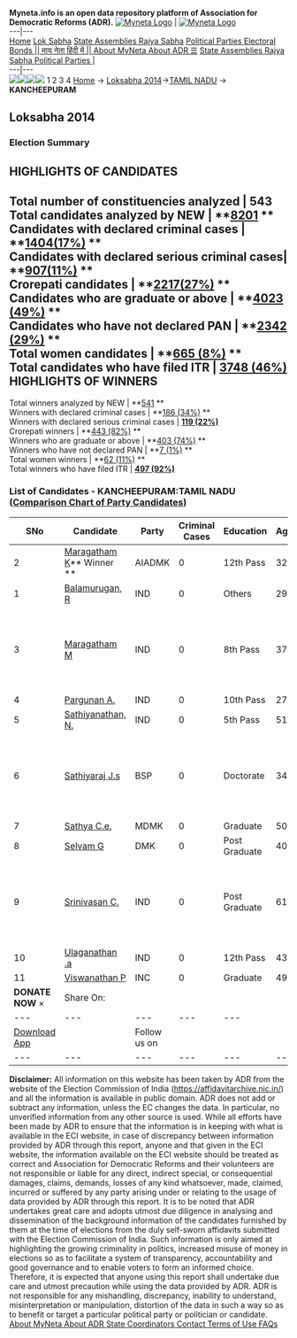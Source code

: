 **Myneta.info is an open data repository platform of Association for Democratic Reforms (ADR).**
[![Myneta Logo](https://www.myneta.info/lib/img/myneta-logo.png)](https://www.myneta.info/) | [![Myneta Logo](https://www.myneta.info/lib/img/adr-logo.png)](https://adrindia.org)  
---|---  
[Home](https://www.myneta.info/) [Lok Sabha](https://www.myneta.info/#ls "Lok Sabha") [ State Assemblies ](https://www.myneta.info/#sa "State Assemblies") [Rajya Sabha](https://www.myneta.info/#rs "Rajya Sabha") [Political Parties ](https://www.myneta.info/party "Political Parties") [ Electoral Bonds ](https://www.myneta.info/electoral_bonds "Electoral Bonds") [ || माय नेता हिंदी में || ](https://translate.google.co.in/translate?prev=hp&hl=en&js=y&u=www.myneta.info&sl=en&tl=hi&history_state0=) [ About MyNeta ](https://adrindia.org/content/about-myneta) [ About ADR ](https://adrindia.org/about-adr/who-we-are) [☰](javascript:void\(0\))
[ State Assemblies ](https://www.myneta.info/#sa "State Assemblies") [ Rajya Sabha ](https://www.myneta.info/#rs "Rajya Sabha") [ Political Parties ](https://www.myneta.info/party "Political Parties")
|   
---|---  
![](https://www.myneta.info/lib/img/banner/banner-1.png)![](https://www.myneta.info/lib/img/banner/banner-2.png)![](https://www.myneta.info/lib/img/banner/banner-3.png)![](https://www.myneta.info/lib/img/banner/banner-4.png)
1  2  3  4 
[Home](https://www.myneta.info/) → [Loksabha 2014](https://www.myneta.info/ls2014/)→[TAMIL NADU](https://www.myneta.info/ls2014/index.php?action=show_constituencies&state_id=22) → **KANCHEEPURAM**
### 
## Loksabha 2014
###  Election Summary 
HIGHLIGHTS OF CANDIDATES  
---  
Total number of constituencies analyzed |  543   
Total candidates analyzed by NEW | **[8201](https://www.myneta.info/ls2014/index.php?action=summary&subAction=candidates_analyzed&sort=candidate#summary) **  
Candidates with declared criminal cases | **[1404(17%)](https://www.myneta.info/ls2014/index.php?action=summary&subAction=crime&sort=candidate#summary) **  
Candidates with declared serious criminal cases| **[907(11%)](https://www.myneta.info/ls2014/index.php?action=summary&subAction=serious_crime&sort=candidate#summary) **  
Crorepati candidates | **[2217(27%)](https://www.myneta.info/ls2014/index.php?action=summary&subAction=crorepati&sort=candidate#summary) **  
Candidates who are graduate or above | **[4023 (49%)](https://www.myneta.info/ls2014/index.php?action=summary&subAction=education&sort=candidate#summary) **  
Candidates who have not declared PAN | **[2342 (29%)](https://www.myneta.info/ls2014/index.php?action=summary&subAction=without_pan&sort=candidate#summary) **  
Total women candidates | **[665 (8%)](https://www.myneta.info/ls2014/index.php?action=summary&subAction=women_candidate&sort=candidate#summary) **  
Total candidates who have filed ITR | [**3748 (46%)**](https://www.myneta.info/ls2014/index.php?action=summary&subAction=filed_itr&sort=candidate#summary)  
HIGHLIGHTS OF WINNERS  
---  
Total winners analyzed by NEW | **[541](https://www.myneta.info/ls2014/index.php?action=summary&subAction=winner_analyzed&sort=candidate#summary) **  
Winners with declared criminal cases | **[186 (34%)](https://www.myneta.info/ls2014/index.php?action=summary&subAction=winner_crime&sort=candidate#summary) **  
Winners with declared serious criminal cases | **[119 (22%)](https://www.myneta.info/ls2014/index.php?action=summary&subAction=winner_serious_crime&sort=candidate#summary)**  
Crorepati winners | **[443 (82%)](https://www.myneta.info/ls2014/index.php?action=summary&subAction=winner_crorepati&sort=candidate#summary) **  
Winners who are graduate or above | **[403 (74%)](https://www.myneta.info/ls2014/index.php?action=summary&subAction=winner_education&sort=candidate#summary) **  
Winners who have not declared PAN | **[7 (1%)](https://www.myneta.info/ls2014/index.php?action=summary&subAction=winner_without_pan&sort=candidate#summary) **  
Total women winners | **[62 (11%)](https://www.myneta.info/ls2014/index.php?action=summary&subAction=winner_women&sort=candidate#summary) **  
Total winners who have filed ITR | [**497 (92%)**](https://www.myneta.info/ls2014/index.php?action=summary&subAction=winner_filed_itr&sort=candidate#summary)  
### List of Candidates - KANCHEEPURAM:TAMIL NADU ([Comparison Chart of Party Candidates](https://www.myneta.info/ls2014/comparisonchart.php?constituency_id=478))
SNo | Candidate| Party| Criminal Cases| Education| Age| Total Assets| Liabilities  
---|---|---|---|---|---|---|---  
2  | [Maragatham K](https://www.myneta.info/ls2014/candidate.php?candidate_id=7006)** Winner ** | AIADMK | 0 | 12th Pass| 32 | Rs 1,89,97,050 ~ 1 Crore+ | Rs 44,68,600 ~ 44 Lacs+  
1  | [Balamurugan, R](https://www.myneta.info/ls2014/candidate.php?candidate_id=7013) | IND | 0 | Others| 29 | Rs 63,000 ~ 63 Thou+ | Rs 0 ~   
3  | [Maragatham M](https://www.myneta.info/ls2014/candidate.php?candidate_id=7014) | IND | 0 | 8th Pass| 37 | ![](https://myneta.info/image_v2.php?myneta_folder=ls2014&candidate_id=7014&col=ta) | ![](https://myneta.info/image_v2.php?myneta_folder=ls2014&candidate_id=7014&col=lia)  
4  | [Pargunan A.](https://www.myneta.info/ls2014/candidate.php?candidate_id=7012) | IND | 0 | 10th Pass| 27 | Nil | Rs 0 ~   
5  | [Sathiyanathan, N.](https://www.myneta.info/ls2014/candidate.php?candidate_id=7010) | IND | 0 | 5th Pass| 51 | Rs 5,78,000 ~ 5 Lacs+ | Rs 0 ~   
6  | [Sathiyaraj J.s](https://www.myneta.info/ls2014/candidate.php?candidate_id=7004) | BSP | 0 | Doctorate| 34 | ![](https://myneta.info/image_v2.php?myneta_folder=ls2014&candidate_id=7004&col=ta) | ![](https://myneta.info/image_v2.php?myneta_folder=ls2014&candidate_id=7004&col=lia)  
7  | [Sathya C.e.](https://www.myneta.info/ls2014/candidate.php?candidate_id=7008) | MDMK | 0 | Graduate| 50 | Rs 2,05,82,544 ~ 2 Crore+ | Rs 60,000 ~ 60 Thou+  
8  | [Selvam G](https://www.myneta.info/ls2014/candidate.php?candidate_id=7005) | DMK | 0 | Post Graduate| 40 | Rs 73,04,895 ~ 73 Lacs+ | Rs 5,63,000 ~ 5 Lacs+  
9  | [Srinivasan C.](https://www.myneta.info/ls2014/candidate.php?candidate_id=7011) | IND | 0 | Post Graduate| 61 | ![](https://myneta.info/image_v2.php?myneta_folder=ls2014&candidate_id=7011&col=ta) | ![](https://myneta.info/image_v2.php?myneta_folder=ls2014&candidate_id=7011&col=lia)  
10  | [Ulaganathan .a](https://www.myneta.info/ls2014/candidate.php?candidate_id=7009) | IND | 0 | 12th Pass| 43 | Rs 4,18,000 ~ 4 Lacs+ | Rs 0 ~   
11  | [Viswanathan P](https://www.myneta.info/ls2014/candidate.php?candidate_id=7007) | INC | 0 | Graduate| 49 | Rs 1,54,47,693 ~ 1 Crore+ | Rs 17,70,204 ~ 17 Lacs+  
|  **DONATE NOW** × |  Share On:  | [](https://api.whatsapp.com/send?text=https%3A%2F%2Fmyneta.info%2Fpunjab2022%2Findex.php%3Faction%3Dshow_constituencies%26state_id%3D19) | [](https://www.facebook.com/sharer/sharer.php?u=https%3A%2F%2Fmyneta.info%2Fpunjab2022%2Findex.php%3Faction%3Dshow_constituencies%26state_id%3D19) | [](https://twitter.com/share?url=https%3A%2F%2Fmyneta.info%2Fpunjab2022%2Findex.php%3Faction%3Dshow_constituencies%26state_id%3D19)  
---|---|---|---|---  
| [ Download App ](https://play.google.com/store/apps/details?id=com.webrosoft.myneta1&pcampaignid=pcampaignidMKT-Other-global-all-co-prtnr-py-PartBadge-Mar2515-1) | [](https://play.google.com/store/apps/details?id=com.webrosoft.myneta1&pcampaignid=pcampaignidMKT-Other-global-all-co-prtnr-py-PartBadge-Mar2515-1) |  Follow us on  | [](https://www.facebook.com/adrindia.org/) | [](https://twitter.com/adrspeaks) | [](https://groups.google.com/g/national-election-watch?hl=en&pli=1) | [](https://www.instagram.com/adrspeaks/) | [](https://www.youtube.com/user/adrspeaks) | [](https://sharechat.com/profile/adrspeaks)  
---|---|---|---|---|---|---|---|---  
**Disclaimer:** All information on this website has been taken by ADR from the website of the Election Commission of India (https://affidavitarchive.nic.in/) and all the information is available in public domain. ADR does not add or subtract any information, unless the EC changes the data. In particular, no unverified information from any other source is used. While all efforts have been made by ADR to ensure that the information is in keeping with what is available in the ECI website, in case of discrepancy between information provided by ADR through this report, anyone and that given in the ECI website, the information available on the ECI website should be treated as correct and Association for Democratic Reforms and their volunteers are not responsible or liable for any direct, indirect special, or consequential damages, claims, demands, losses of any kind whatsoever, made, claimed, incurred or suffered by any party arising under or relating to the usage of data provided by ADR through this report. It is to be noted that ADR undertakes great care and adopts utmost due diligence in analysing and dissemination of the background information of the candidates furnished by them at the time of elections from the duly self-sworn affidavits submitted with the Election Commission of India. Such information is only aimed at highlighting the growing criminality in politics, increased misuse of money in elections so as to facilitate a system of transparency, accountability and good governance and to enable voters to form an informed choice. Therefore, it is expected that anyone using this report shall undertake due care and utmost precaution while using the data provided by ADR. ADR is not responsible for any mishandling, discrepancy, inability to understand, misinterpretation or manipulation, distortion of the data in such a way so as to benefit or target a particular political party or politician or candidate. 
[ About MyNeta ](https://adrindia.org/content/about-myneta) [ About ADR ](https://adrindia.org/about-adr/who-we-are) [ State Coordinators ](https://adrindia.org/about-adr/state-coordinators) [ Contact ](https://adrindia.org/contact-us) [ Terms of Use ](https://adrindia.org/content/adr-terms-use) [ FAQs ](https://adrindia.org/content/faqs)
